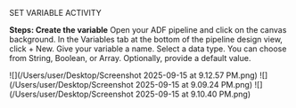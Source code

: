 SET VARIABLE ACTIVITY


**Steps: Create the variable**
Open your ADF pipeline and click on the canvas background.
In the Variables tab at the bottom of the pipeline design view, click + New.
Give your variable a name.
Select a data type. You can choose from String, Boolean, or Array.
Optionally, provide a default value. 


![](/Users/user/Desktop/Screenshot 2025-09-15 at 9.12.57 PM.png)
![](/Users/user/Desktop/Screenshot 2025-09-15 at 9.09.24 PM.png)
![](/Users/user/Desktop/Screenshot 2025-09-15 at 9.10.40 PM.png)